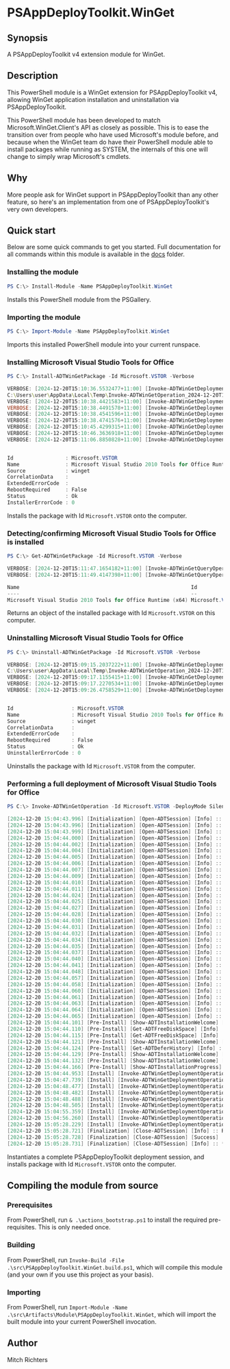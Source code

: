 # PSAppDeployToolkit.WinGet

## Synopsis

A PSAppDeployToolkit v4 extension module for WinGet.

## Description

This PowerShell module is a WinGet extension for PSAppDeployToolkit v4, allowing WinGet application installation and uninstallation via PSAppDeployToolkit.

This PowerShell module has been developed to match Microsoft.WinGet.Client's API as closely as possible. This is to ease the transition over from people who have used Microsoft's module before, and because when the WinGet team do have their PowerShell module able to install packages while running as SYSTEM, the internals of this one will change to simply wrap Microsoft's cmdlets.

## Why

More people ask for WinGet support in PSAppDeployToolkit than any other feature, so here's an implementation from one of PSAppDeployToolkit's very own developers.

## Quick start

Below are some quick commands to get you started. Full documentation for all commands within this module is available in the [docs](/docs) folder.

### Installing the module

```PowerShell
PS C:\> Install-Module -Name PSAppDeployToolkit.WinGet
```
Installs this PowerShell module from the PSGallery.

### Importing the module

```PowerShell
PS C:\> Import-Module -Name PSAppDeployToolkit.WinGet
```
Imports this installed PowerShell module into your current runspace.

### Installing Microsoft Visual Studio Tools for Office

```PowerShell
PS C:\> Install-ADTWinGetPackage -Id Microsoft.VSTOR -Verbose

VERBOSE: [2024-12-20T15:10:36.5532477+11:00] [Invoke-ADTWinGetDeploymentOperation] :: Executing [C:\Users\user\AppData\Local\Microsoft\WindowsApps\winget.exe Install --id Microsoft.VSTOR --scope Machine --source winget --log
C:\Users\user\AppData\Local\Temp\Invoke-ADTWinGetOperation_2024-12-20T151035_WinGet.log --accept-source-agreements --accept-package-agreements].
VERBOSE: [2024-12-20T15:10:38.4421583+11:00] [Invoke-ADTWinGetDeploymentOperation] :: Found Microsoft Visual Studio 2010 Tools for Office Runtime [Microsoft.VSTOR] Version 10.0.60917.
VERBOSE: [2024-12-20T15:10:38.4491578+11:00] [Invoke-ADTWinGetDeploymentOperation] :: This application is licensed to you by its owner.
VERBOSE: [2024-12-20T15:10:38.4541596+11:00] [Invoke-ADTWinGetDeploymentOperation] :: Microsoft is not responsible for, nor does it grant any licenses to, third-party packages.
VERBOSE: [2024-12-20T15:10:38.4741576+11:00] [Invoke-ADTWinGetDeploymentOperation] :: Downloading https://download.microsoft.com/download/5/d/2/5d24f8f8-efbb-4b63-aa33-3785e3104713/vstor_redist.exe.
VERBOSE: [2024-12-20T15:10:45.4299315+11:00] [Invoke-ADTWinGetDeploymentOperation] :: Successfully verified installer hash.
VERBOSE: [2024-12-20T15:10:46.3636918+11:00] [Invoke-ADTWinGetDeploymentOperation] :: Starting package install...
VERBOSE: [2024-12-20T15:11:06.8850828+11:00] [Invoke-ADTWinGetDeploymentOperation] :: Successfully installed.


Id                 : Microsoft.VSTOR
Name               : Microsoft Visual Studio 2010 Tools for Office Runtime
Source             : winget
CorrelationData    :
ExtendedErrorCode  :
RebootRequired     : False
Status             : Ok
InstallerErrorCode : 0
```
Installs the package with Id `Microsoft.VSTOR` onto the computer.

### Detecting/confirming Microsoft Visual Studio Tools for Office is installed

```PowerShell
PS C:\> Get-ADTWinGetPackage -Id Microsoft.VSTOR -Verbose

VERBOSE: [2024-12-20T15:11:47.1654182+11:00] [Invoke-ADTWinGetQueryOperation] :: Finding packages matching input criteria, please wait...
VERBOSE: [2024-12-20T15:11:49.4147398+11:00] [Invoke-ADTWinGetQueryOperation] :: Found 1 package matching input criteria.

Name                                                        Id              Version    Source
----                                                        --              -------    ------
Microsoft Visual Studio 2010 Tools for Office Runtime (x64) Microsoft.VSTOR 10.0.60917 winget
```
Returns an object of the installed package with Id `Microsoft.VSTOR` on this computer.

### Uninstalling Microsoft Visual Studio Tools for Office

```PowerShell
PS C:\> Uninstall-ADTWinGetPackage -Id Microsoft.VSTOR -Verbose

VERBOSE: [2024-12-20T15:09:15.2037222+11:00] [Invoke-ADTWinGetDeploymentOperation] :: Executing [C:\Users\user\AppData\Local\Microsoft\WindowsApps\winget.exe Uninstall --id Microsoft.VSTOR --scope Machine --source winget --log
C:\Users\user\AppData\Local\Temp\Invoke-ADTWinGetOperation_2024-12-20T150914_WinGet.log --accept-source-agreements].
VERBOSE: [2024-12-20T15:09:17.1155415+11:00] [Invoke-ADTWinGetDeploymentOperation] :: Found Microsoft Visual Studio 2010 Tools for Office Runtime (x64) [Microsoft.VSTOR].
VERBOSE: [2024-12-20T15:09:17.2270534+11:00] [Invoke-ADTWinGetDeploymentOperation] :: Starting package uninstall...
VERBOSE: [2024-12-20T15:09:26.4758529+11:00] [Invoke-ADTWinGetDeploymentOperation] :: Successfully uninstalled.


Id                   : Microsoft.VSTOR
Name                 : Microsoft Visual Studio 2010 Tools for Office Runtime
Source               : winget
CorrelationData      :
ExtendedErrorCode    :
RebootRequired       : False
Status               : Ok
UninstallerErrorCode : 0
```
Uninstalls the package with Id `Microsoft.VSTOR` from the computer.

### Performing a full deployment of Microsoft Visual Studio Tools for Office

```PowerShell
PS C:\> Invoke-ADTWinGetOperation -Id Microsoft.VSTOR -DeployMode Silent

[2024-12-20 15:04:43.996] [Initialization] [Open-ADTSession] [Info] :: *******************************************************************************
[2024-12-20 15:04:43.996] [Initialization] [Open-ADTSession] [Info] :: *******************************************************************************
[2024-12-20 15:04:43.999] [Initialization] [Open-ADTSession] [Info] :: [MicrosoftVisualStudio2010ToolsforOfficeRuntime_10.0.60917] install started.
[2024-12-20 15:04:44.000] [Initialization] [Open-ADTSession] [Info] :: [Invoke-ADTWinGetOperation] script version is [0.1.0].
[2024-12-20 15:04:44.002] [Initialization] [Open-ADTSession] [Info] :: The following parameters were passed to [Invoke-ADTWinGetOperation]: [-Id:'Microsoft.VSTOR' -DeployMode:'Silent'].
[2024-12-20 15:04:44.004] [Initialization] [Open-ADTSession] [Info] :: [PSAppDeployToolkit] module version is [4.0.4].
[2024-12-20 15:04:44.005] [Initialization] [Open-ADTSession] [Info] :: [PSAppDeployToolkit] module imported in [3.8406832] seconds.
[2024-12-20 15:04:44.006] [Initialization] [Open-ADTSession] [Info] :: [PSAppDeployToolkit] module initialized in [1.0229584] seconds.
[2024-12-20 15:04:44.007] [Initialization] [Open-ADTSession] [Info] :: [PSAppDeployToolkit] module path is ['C:\Program Files\WindowsPowerShell\Modules\PSAppDeployToolkit\4.0.4'].
[2024-12-20 15:04:44.009] [Initialization] [Open-ADTSession] [Info] :: [PSAppDeployToolkit] config path is ['C:\Program Files\WindowsPowerShell\Modules\PSAppDeployToolkit\4.0.4\Config'].
[2024-12-20 15:04:44.010] [Initialization] [Open-ADTSession] [Info] :: [PSAppDeployToolkit] string path is ['C:\Program Files\WindowsPowerShell\Modules\PSAppDeployToolkit\4.0.4\Strings'].
[2024-12-20 15:04:44.011] [Initialization] [Open-ADTSession] [Info] :: [PSAppDeployToolkit] session mode is [Native].
[2024-12-20 15:04:44.024] [Initialization] [Open-ADTSession] [Info] :: Computer Name is [WORKSTATION].
[2024-12-20 15:04:44.025] [Initialization] [Open-ADTSession] [Info] :: Current User is [WORKSTATION\user].
[2024-12-20 15:04:44.027] [Initialization] [Open-ADTSession] [Info] :: OS Version is [Microsoft Windows 11 Enterprise AMD64 10.0.26100.2605].
[2024-12-20 15:04:44.028] [Initialization] [Open-ADTSession] [Info] :: OS Type is [Workstation].
[2024-12-20 15:04:44.030] [Initialization] [Open-ADTSession] [Info] :: Hardware Platform is [Physical].
[2024-12-20 15:04:44.031] [Initialization] [Open-ADTSession] [Info] :: Current Culture is [en-AU], language is [EN] and UI language is [EN].
[2024-12-20 15:04:44.032] [Initialization] [Open-ADTSession] [Info] :: PowerShell Host is [ConsoleHost] with version [5.1.26100.2161].
[2024-12-20 15:04:44.034] [Initialization] [Open-ADTSession] [Info] :: PowerShell Version is [5.1.26100.2161 AMD64].
[2024-12-20 15:04:44.035] [Initialization] [Open-ADTSession] [Info] :: PowerShell CLR (.NET) version is [4.0.30319.42000].
[2024-12-20 15:04:44.037] [Initialization] [Open-ADTSession] [Info] :: *******************************************************************************
[2024-12-20 15:04:44.040] [Initialization] [Open-ADTSession] [Info] :: The following users are logged on to the system: [WORKSTATION\user].
[2024-12-20 15:04:44.041] [Initialization] [Open-ADTSession] [Info] :: Current process is running with user account [WORKSTATION\user] under logged on user session for [WORKSTATION\user].
[2024-12-20 15:04:44.048] [Initialization] [Open-ADTSession] [Info] :: The following user is the console user [WORKSTATION\user] (user with control of physical monitor, keyboard, and mouse).
[2024-12-20 15:04:44.057] [Initialization] [Open-ADTSession] [Info] :: The active logged on user is [WORKSTATION\user].
[2024-12-20 15:04:44.058] [Initialization] [Open-ADTSession] [Info] :: The current execution context has a primary UI language of [EN].
[2024-12-20 15:04:44.060] [Initialization] [Open-ADTSession] [Info] :: The following UI messages were imported from the config file: [en-GB].
[2024-12-20 15:04:44.061] [Initialization] [Open-ADTSession] [Info] :: Unable to find COM object [Microsoft.SMS.TSEnvironment]. Therefore, script is not currently running from a SCCM Task Sequence.
[2024-12-20 15:04:44.063] [Initialization] [Open-ADTSession] [Info] :: Session 0 not detected.
[2024-12-20 15:04:44.064] [Initialization] [Open-ADTSession] [Info] :: Installation is running in [Silent] mode.
[2024-12-20 15:04:44.065] [Initialization] [Open-ADTSession] [Info] :: Deployment type is [Install].
[2024-12-20 15:04:44.101] [Pre-Install] [Show-ADTInstallationWelcome] [Info] :: Evaluating disk space requirements.
[2024-12-20 15:04:44.110] [Pre-Install] [Get-ADTFreeDiskSpace] [Info] :: Retrieving free disk space for drive [C:\].
[2024-12-20 15:04:44.115] [Pre-Install] [Get-ADTFreeDiskSpace] [Info] :: Free disk space for drive [C:\]: [22107 MB].
[2024-12-20 15:04:44.121] [Pre-Install] [Show-ADTInstallationWelcome] [Info] :: Successfully passed minimum disk space requirement check.
[2024-12-20 15:04:44.124] [Pre-Install] [Get-ADTDeferHistory] [Info] :: Getting deferral history...
[2024-12-20 15:04:44.129] [Pre-Install] [Show-ADTInstallationWelcome] [Info] :: Defer history shows [0] deferrals remaining.
[2024-12-20 15:04:44.132] [Pre-Install] [Show-ADTInstallationWelcome] [Info] :: Deferral has expired.
[2024-12-20 15:04:44.166] [Pre-Install] [Show-ADTInstallationProgress] [Info] :: Bypassing Show-ADTInstallationProgress [Mode: Silent]. Status message: Installation in progress. Please wait...
[2024-12-20 15:04:44.953] [Install] [Invoke-ADTWinGetDeploymentOperation] [Info] :: Executing [C:\Users\user\AppData\Local\Microsoft\WindowsApps\winget.exe Install --id Microsoft.VSTOR --scope Machine --source winget --log C:\WINDOWS\Logs\Software\MicrosoftVisualStudio2010ToolsforOfficeRuntime_10.0.60917_WinGet.log --accept-source-agreements --accept-package-agreements].
[2024-12-20 15:04:47.739] [Install] [Invoke-ADTWinGetDeploymentOperation] [Info] :: Found an existing package already installed. Trying to upgrade the installed package...
[2024-12-20 15:04:48.477] [Install] [Invoke-ADTWinGetDeploymentOperation] [Info] :: Found Microsoft Visual Studio 2010 Tools for Office Runtime [Microsoft.VSTOR] Version 10.0.60917.
[2024-12-20 15:04:48.482] [Install] [Invoke-ADTWinGetDeploymentOperation] [Info] :: This application is licensed to you by its owner.
[2024-12-20 15:04:48.488] [Install] [Invoke-ADTWinGetDeploymentOperation] [Info] :: Microsoft is not responsible for, nor does it grant any licenses to, third-party packages.
[2024-12-20 15:04:48.505] [Install] [Invoke-ADTWinGetDeploymentOperation] [Info] :: Downloading https://download.microsoft.com/download/5/d/2/5d24f8f8-efbb-4b63-aa33-3785e3104713/vstor_redist.exe.
[2024-12-20 15:04:55.359] [Install] [Invoke-ADTWinGetDeploymentOperation] [Info] :: Successfully verified installer hash.
[2024-12-20 15:04:56.260] [Install] [Invoke-ADTWinGetDeploymentOperation] [Info] :: Starting package install...
[2024-12-20 15:05:28.229] [Install] [Invoke-ADTWinGetDeploymentOperation] [Info] :: Successfully installed.
[2024-12-20 15:05:28.721] [Finalization] [Close-ADTSession] [Info] :: Removing deferral history...
[2024-12-20 15:05:28.728] [Finalization] [Close-ADTSession] [Success] :: [MicrosoftVisualStudio2010ToolsforOfficeRuntime_10.0.60917] install completed with exit code [0].
[2024-12-20 15:05:28.731] [Finalization] [Close-ADTSession] [Info] :: *******************************************************************************
```
Instantiates a complete PSAppDeployToolkit deployment session, and installs package with Id `Microsoft.VSTOR` onto the computer.

## Compiling the module from source

### Prerequisites

From PowerShell, run `& .\actions_bootstrap.ps1` to install the required pre-requisites. This is only needed once.

### Building

From PowerShell, run `Invoke-Build -File .\src\PSAppDeployToolkit.WinGet.build.ps1`, which will compile this module (and your own if you use this project as your basis).

### Importing

From PowerShell, run `Import-Module -Name .\src\Artifacts\Module\PSAppDeployToolkit.WinGet`, which will import the built module into your current PowerShell invocation.

## Author

Mitch Richters

